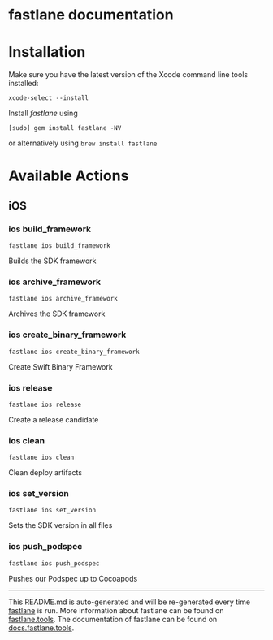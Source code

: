 fastlane documentation
================
# Installation

Make sure you have the latest version of the Xcode command line tools installed:

```
xcode-select --install
```

Install _fastlane_ using
```
[sudo] gem install fastlane -NV
```
or alternatively using `brew install fastlane`

# Available Actions
## iOS
### ios build_framework
```
fastlane ios build_framework
```
Builds the SDK framework
### ios archive_framework
```
fastlane ios archive_framework
```
Archives the SDK framework
### ios create_binary_framework
```
fastlane ios create_binary_framework
```
Create Swift Binary Framework
### ios release
```
fastlane ios release
```
Create a release candidate
### ios clean
```
fastlane ios clean
```
Clean deploy artifacts
### ios set_version
```
fastlane ios set_version
```
Sets the SDK version in all files
### ios push_podspec
```
fastlane ios push_podspec
```
Pushes our Podspec up to Cocoapods

----

This README.md is auto-generated and will be re-generated every time [fastlane](https://fastlane.tools) is run.
More information about fastlane can be found on [fastlane.tools](https://fastlane.tools).
The documentation of fastlane can be found on [docs.fastlane.tools](https://docs.fastlane.tools).
